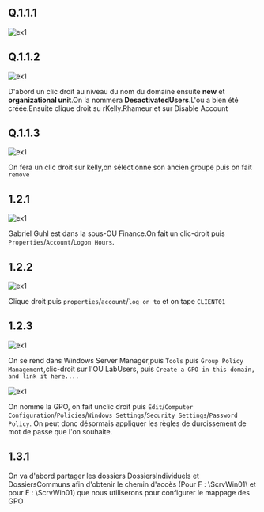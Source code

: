 ## Q.1.1.1 

![ex1](./images/Image01.png)

## Q.1.1.2

![ex1](./images/Image02.jpg)

D'abord un clic droit au niveau du nom du domaine ensuite **new** et **organizational unit**.On la nommera **DesactivatedUsers**.L'ou a bien été créée.Ensuite clique droit su rKelly.Rhameur et sur Disable Account


## Q.1.1.3

![ex1](./images/image03.png)

On fera un clic droit sur kelly,on sélectionne son ancien groupe puis on fait `remove`


## 1.2.1
![ex1](./images/Image05.png)


Gabriel Guhl est dans la sous-OU Finance.On fait un clic-droit puis `Properties`/`Account`/`Logon Hours`.

## 1.2.2

![ex1](./images/Image06.png)

Clique droit puis `properties`/`account`/`log on to` et on tape `CLIENT01`

## 1.2.3

![ex1](./images/Image07.png)


On se rend dans Windows Server Manager,puis `Tools` puis `Group Policy Management`,clic-droit sur l'OU LabUsers, puis `Create a GPO in this domain, and link it here....`


![ex1](./images/Image08.png)


On nomme la GPO, on fait unclic droit puis `Edit`/`Computer Configuration`/`Policies`/`Windows Settings`/`Security Settings`/`Password Policy`. On peut donc désormais  appliquer les règles de durcissement de mot de passe que l'on souhaite.


## 1.3.1

On va d'abord partager les dossiers DossiersIndividuels et DossiersCommuns afin d'obtenir le chemin d'accès (Pour F : \ScrvWin01\ et pour E : \ScrvWin01) que nous utiliserons pour configurer le mappage des GPO
